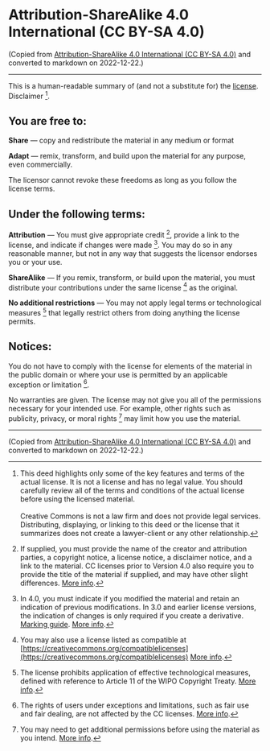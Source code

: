 # Attribution-ShareAlike 4.0 International (CC BY-SA 4.0)

(Copied from [Attribution-ShareAlike 4.0 International (CC BY-SA 4.0)](https://creativecommons.org/licenses/by-sa/4.0/) and converted to markdown on 2022-12-22.)

---

This is a human-readable summary of (and not a substitute for) the [license](https://creativecommons.org/licenses/by-sa/4.0/legalcode). Disclaimer [^disclaimer].

## You are free to:

**Share** — copy and redistribute the material in any medium or format

**Adapt** — remix, transform, and build upon the material
for any purpose, even commercially.

The licensor cannot revoke these freedoms as long as you follow the license terms.

## Under the following terms:

**Attribution** — You must give appropriate credit [^appropriate-credit], provide a link to the license, and indicate if changes were made [^indicate-if-changes-were-made]. You may do so in any reasonable manner, but not in any way that suggests the licensor endorses you or your use.

**ShareAlike** — If you remix, transform, or build upon the material, you must distribute your contributions under the same license [^same-license] as the original.

**No additional restrictions** — You may not apply legal terms or technological measures [^technological-measures] that legally restrict others from doing anything the license permits.

## Notices:

You do not have to comply with the license for elements of the material in the public domain or where your use is permitted by an applicable exception or limitation [^exception-or-limitation].

No warranties are given. The license may not give you all of the permissions necessary for your intended use. For example, other rights such as publicity, privacy, or moral rights [^publicity-privacy-or-moral-rights] may limit how you use the material.

[^disclaimer]: This deed highlights only some of the key features and terms of the actual license. It is not a license and has no legal value. You should carefully review all of the terms and conditions of the actual license before using the licensed material.<br/><br/>Creative Commons is not a law firm and does not provide legal services. Distributing, displaying, or linking to this deed or the license that it summarizes does not create a lawyer-client or any other relationship.
[^appropriate-credit]: If supplied, you must provide the name of the creator and attribution parties, a copyright notice, a license notice, a disclaimer notice, and a link to the material. CC licenses prior to Version 4.0 also require you to provide the title of the material if supplied, and may have other slight differences. [More info](https://wiki.creativecommons.org/License_Versions#Detailed_attribution_comparison_chart).
[^indicate-if-changes-were-made]: In 4.0, you must indicate if you modified the material and retain an indication of previous modifications. In 3.0 and earlier license versions, the indication of changes is only required if you create a derivative. [Marking guide](https://wiki.creativecommons.org/Best_practices_for_attribution#This_is_a_good_attribution_for_material_you_modified_slightly). [More info](https://wiki.creativecommons.org/License_Versions#Modifications_and_adaptations_must_be_marked_as_such).
[^same-license]: You may also use a license listed as compatible at [https://creativecommons.org/compatiblelicenses](https://creativecommons.org/compatiblelicenses) [More info](https://wiki.creativecommons.org/FAQ#If_I_derive_or_adapt_material_offered_under_a_Creative_Commons_license.2C_which_CC_license.28s.29_can_I_use.3F).
[^technological-measures]: The license prohibits application of effective technological measures, defined with reference to Article 11 of the WIPO Copyright Treaty. [More info](https://wiki.creativecommons.org/License_Versions#Application_of_effective_technological_measures_by_users_of_CC-licensed_works_prohibited).
[^exception-or-limitation]: The rights of users under exceptions and limitations, such as fair use and fair dealing, are not affected by the CC licenses. [More info](https://wiki.creativecommons.org/Frequently_Asked_Questions#Do_Creative_Commons_licenses_affect_exceptions_and_limitations_to_copyright.2C_such_as_fair_dealing_and_fair_use.3F).
[^publicity-privacy-or-moral-rights]: You may need to get additional permissions before using the material as you intend. [More info](https://wiki.creativecommons.org/Considerations_for_licensors_and_licensees).

---

(Copied from [Attribution-ShareAlike 4.0 International (CC BY-SA 4.0)](https://creativecommons.org/licenses/by-sa/4.0/) and converted to markdown on 2022-12-22.)
